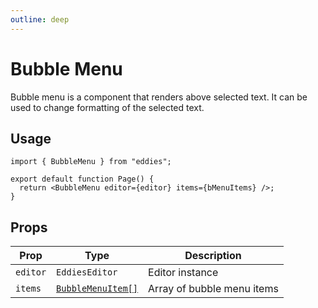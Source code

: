 ```yaml
---
outline: deep
---
```


# Bubble Menu

Bubble menu is a component that renders above selected text. It can be used to change formatting of the selected text.

## Usage

```tsx
import { BubbleMenu } from "eddies";

export default function Page() {
  return <BubbleMenu editor={editor} items={bMenuItems} />;
}
```

## Props

| Prop     | Type                                                      | Description                |
| -------- | --------------------------------------------------------- | -------------------------- |
| `editor` | `EddiesEditor`                                            | Editor instance            |
| `items`  | [`BubbleMenuItem[]`](/docs/reference/bubble-menu-item.md) | Array of bubble menu items |
